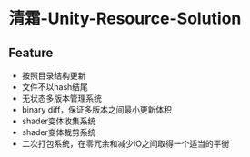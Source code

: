 # 清霜-Unity-Resource-Solution

## Feature
- 按照目录结构更新
- 文件不以hash结尾
- 无状态多版本管理系统
- binary diff，保证多版本之间最小更新体积
- shader变体收集系统
- shader变体裁剪系统
- 二次打包系统，在零冗余和减少IO之间取得一个适当的平衡
